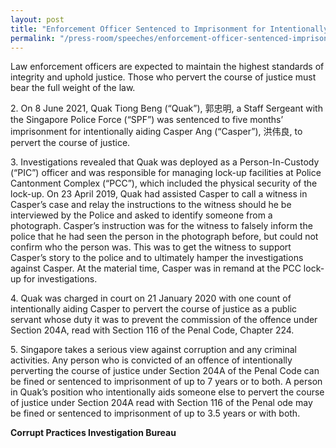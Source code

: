 ```yaml
---
layout: post
title: "Enforcement Officer Sentenced to Imprisonment for Intentionally Aiding to Pervert the Course of Justice"
permalink: "/press-room/speeches/enforcement-officer-sentenced-imprisonment-intentionally-aiding-pervert"
---
```

Law enforcement officers are expected to maintain the highest standards of integrity and uphold justice. Those who pervert the course of justice must bear the full weight of the law.

2\.      On 8 June 2021, Quak Tiong Beng (“Quak”), 郭忠明, a Staff Sergeant with the Singapore Police Force (“SPF”) was sentenced to five months’ imprisonment for intentionally aiding Casper Ang (“Casper”), 洪伟良, to pervert the course of justice.

3\.      Investigations revealed that Quak was deployed as a Person-In-Custody (“PIC”) officer and was responsible for managing lock-up facilities at Police Cantonment Complex (“PCC”), which included the physical security of the lock-up. On 23 April 2019, Quak had assisted Casper to call a witness in Casper’s case and relay the instructions to the witness should he be interviewed by the Police and asked to identify someone from a photograph. Casper’s instruction was for the witness to falsely inform the police that he had seen the person in the photograph before, but could not confirm who the person was. This was to get the witness to support Casper’s story to the police and to ultimately hamper the investigations against Casper. At the material time, Casper was in remand at the PCC lock-up for investigations.

4\.      Quak was charged in court on 21 January 2020 with one count of intentionally aiding Casper to pervert the course of justice as a public servant whose duty it was to prevent the commission of the offence under Section 204A, read with Section 116 of the Penal Code, Chapter 224.

5\.       Singapore takes a serious view against corruption and any criminal activities. Any person who is convicted of an offence of intentionally perverting the course of justice under Section 204A of the Penal Code can be fined or sentenced to imprisonment of up to 7 years or to both. A person in Quak’s position who intentionally aids someone else to pervert the course of justice under Section 204A read with Section 116 of the Penal ode may be fined or sentenced to imprisonment of up to 3.5 years or with both.

 
**Corrupt Practices Investigation Bureau**
